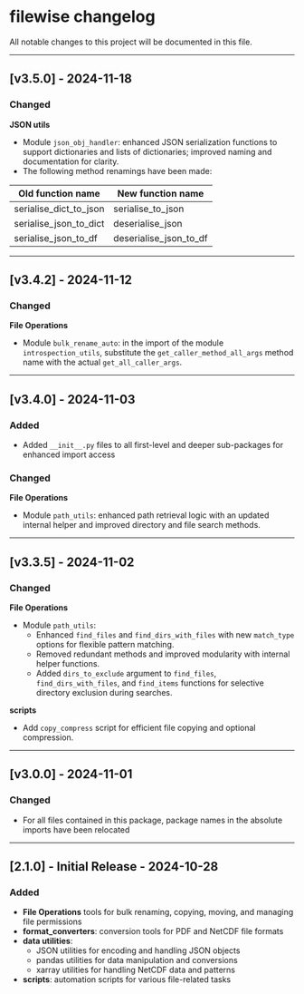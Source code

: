 # filewise changelog

All notable changes to this project will be documented in this file.

---

## [v3.5.0] - 2024-11-18

### Changed

**JSON utils**

- Module `json_obj_handler`: enhanced JSON serialization functions to support dictionaries and lists of dictionaries; improved naming and documentation for clarity.
- The following method renamings have been made:
<table>
	<thead>
		<tr>
			<th>Old function name</span></th>
			<th>New function name</span></th>
		</tr>
	</thead>
	<tbody>
		<tr>
			<td>serialise_dict_to_json</td>
			<td>serialise_to_json</td>
		</tr>
		<tr>
			<td>serialise_json_to_dict</td>
			<td>deserialise_json</td>
		</tr>
		<tr>
			<td>serialise_json_to_df</td>
			<td>deserialise_json_to_df</td>
		</tr>
	</tbody>
</table>

---

## [v3.4.2] - 2024-11-12 

### Changed

**File Operations**
- Module `bulk_rename_auto`: in the import of the module `introspection_utils`, substitute the `get_caller_method_all_args` method name with the actual `get_all_caller_args`.

---

## [v3.4.0] - 2024-11-03

### Added

- Added `__init__.py` files to all first-level and deeper sub-packages for enhanced import access

### Changed

**File Operations**
- Module `path_utils`: enhanced path retrieval logic with an updated internal helper and improved directory and file search methods.

---

## [v3.3.5] - 2024-11-02 

### Changed

**File Operations**
- Module `path_utils`:
	- Enhanced `find_files` and `find_dirs_with_files` with new `match_type` options for flexible pattern matching.
	- Removed redundant methods and improved modularity with internal helper functions.
	- Added `dirs_to_exclude` argument to `find_files`, `find_dirs_with_files`, and `find_items` functions for selective directory exclusion during searches.

**scripts**
- Add `copy_compress` script for efficient file copying and optional compression.

---

## [v3.0.0] - 2024-11-01

### Changed
- For all files contained in this package, package names in the absolute imports have been relocated

---

## [2.1.0] - Initial Release - 2024-10-28

### Added
- **File Operations** tools for bulk renaming, copying, moving, and managing file permissions
- **format_converters**: conversion tools for PDF and NetCDF file formats
- **data utilities**:
	- JSON utilities for encoding and handling JSON objects
	- pandas utilities for data manipulation and conversions
	- xarray utilities for handling NetCDF data and patterns
- **scripts**: automation scripts for various file-related tasks
